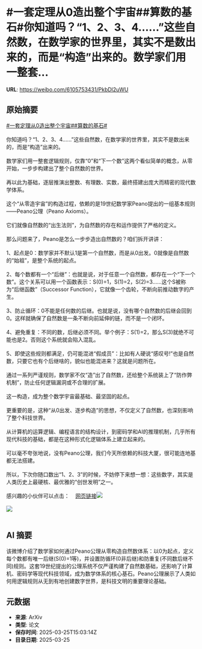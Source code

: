 # #一套定理从0造出整个宇宙##算数的基石#你知道吗？“1、2、3、4……”这些自然数，在数学家的世界里，其实不是数出来的，而是“构造”出来的。数学家们用一整套...

**URL**: https://weibo.com/6105753431/PkbDl2uWU

## 原始摘要

<a href="https://m.weibo.cn/search?containerid=231522type%3D1%26t%3D10%26q%3D%23%E4%B8%80%E5%A5%97%E5%AE%9A%E7%90%86%E4%BB%8E0%E9%80%A0%E5%87%BA%E6%95%B4%E4%B8%AA%E5%AE%87%E5%AE%99%23&amp;extparam=%23%E4%B8%80%E5%A5%97%E5%AE%9A%E7%90%86%E4%BB%8E0%E9%80%A0%E5%87%BA%E6%95%B4%E4%B8%AA%E5%AE%87%E5%AE%99%23" data-hide=""><span class="surl-text">#一套定理从0造出整个宇宙#</span></a><a href="https://m.weibo.cn/search?containerid=231522type%3D1%26t%3D10%26q%3D%23%E7%AE%97%E6%95%B0%E7%9A%84%E5%9F%BA%E7%9F%B3%23&amp;extparam=%23%E7%AE%97%E6%95%B0%E7%9A%84%E5%9F%BA%E7%9F%B3%23" data-hide=""><span class="surl-text">#算数的基石#</span></a><br><br>你知道吗？“1、2、3、4……”这些自然数，在数学家的世界里，其实不是数出来的，而是“构造”出来的。<br><br>数学家们用一整套逻辑规则，仅靠“0”和“下一个数”这两个看似简单的概念，从零开始，一步步构建出了整个自然数的世界。<br><br>再以此为基础，逐层推演出整数、有理数、实数，最终搭建出庞大而精密的现代数学体系。<br><br>这个“从零造宇宙”的构造过程，依赖的是19世纪数学家Peano提出的一组基本规则——Peano公理（Peano Axioms）。<br><br>它们就像自然数的“出生法则”，为自然数的存在和运作提供了严格的定义。<br><br>那么问题来了，Peano是怎么一步步造出自然数的？咱们拆开讲讲：<br><br>1、起点是0：数学家并不默认1是第一个自然数，而是从0出发。0就像是自然数的“始祖”，是整个系统的起点。<br>    <br>2、每个数都有一个“后继”：也就是说，对于任意一个自然数，都存在一个“下一个数”。这个关系可以用一个函数表示：S(0)=1，S(1)=2，S(2)=3……这个S被称为“后继函数”（Successor Function），它就像一个齿轮，不断向前推动数字的产生。<br>    <br>3、防止循环：0不能是任何数的后继。也就是说，没有哪个自然数的后继会回到0。这样就确保了自然数是一条不断向前延伸的链，而不是一个闭环。<br>    <br>4、避免重复：不同的数，后继必须不同。举个例子：S(1)=2，那么S(3)就绝不可能也是2。否则这个系统就会陷入混乱。<br>    <br>5、即使这些规则都满足，仍可能混进“假成员”：比如有人硬说“感叹号!”也是自然数，只要它也有个后继啥的，貌似也能混进来？这就是问题所在。<br><br>通过一系列严谨规则，数学家不仅“造”出了自然数，还给整个系统装上了“防作弊机制”，防止任何逻辑漏洞或不合理的扩展。<br><br>这一构造，成为整个数学宇宙最基础、最坚固的起点。<br><br>更重要的是，这种“从0出发、逐步构造”的思想，不仅定义了自然数，也深刻影响了整个科技世界。<br><br>从计算机的运算逻辑、编程语言的结构设计，到密码学和AI的推理机制，几乎所有现代科技的基础，都是在这种形式化逻辑体系上建立起来的。<br><br>可以毫不夸张地说，没有Peano公理，我们今天所依赖的科技大厦，很可能连地基都无法搭建。<br><br>所以，下次你随口数出“1、2、3”的时候，不妨停下来想一想：这些数字，其实是人类历史上最硬核、最优雅的“创世发明”之一。<br><br>感兴趣的小伙伴可以点击：<a href="https://weibo.cn/sinaurl?u=https%3A%2F%2Fprinciplesofcryptography.com%2Fnumber-theory-primer-an-axiomatic-study-of-natural-numbers-peano-axioms%2F" data-hide=""><span class="url-icon"><img style="width: 1rem;height: 1rem" src="https://h5.sinaimg.cn/upload/2015/09/25/3/timeline_card_small_web_default.png" referrerpolicy="no-referrer"></span><span class="surl-text">网页链接</span></a><img style="" src="https://tvax2.sinaimg.cn/large/006Fd7o3ly1hzt9pa548hj30n70zk79z.jpg" referrerpolicy="no-referrer"><br><br><img style="" src="https://tvax3.sinaimg.cn/large/006Fd7o3ly1hzt9pbttn6j30uh0p8gv6.jpg" referrerpolicy="no-referrer"><br><br>

## AI 摘要

该微博介绍了数学家如何通过Peano公理从零构造自然数体系：以0为起点，定义每个数都有唯一后继(S(0)=1等)，并设置防循环(0非后继)和防重复(不同数后继不同)规则。这套19世纪提出的公理系统不仅严谨构建了自然数基础，还影响了计算机、密码学等现代科技领域，成为数学体系的核心基石。Peano公理展示了人类如何用逻辑规则从无到有地创建数字世界，是科技文明的重要理论基础。

## 元数据

- **来源**: ArXiv
- **类型**: 论文
- **保存时间**: 2025-03-25T15:03:14Z
- **目录日期**: 2025-03-25

